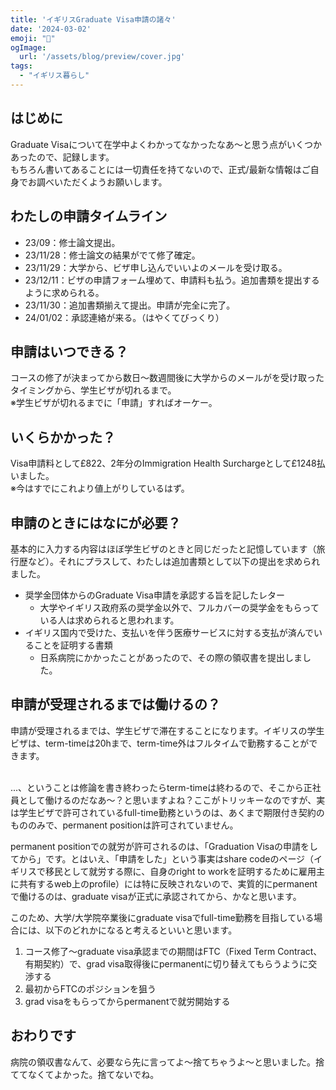 ```yaml
---
title: 'イギリスGraduate Visa申請の諸々'
date: '2024-03-02'
emoji: "👔"
ogImage:
  url: '/assets/blog/preview/cover.jpg'
tags:
  - "イギリス暮らし"
---
```


## はじめに

Graduate Visaについて在学中よくわかってなかったなあ～と思う点がいくつかあったので、記録します。<br>
もちろん書いてあることには一切責任を持てないので、正式/最新な情報はご自身でお調べいただくようお願いします。

## わたしの申請タイムライン

- 23/09：修士論文提出。
- 23/11/28：修士論文の結果がでて修了確定。
- 23/11/29：大学から、ビザ申し込んでいいよのメールを受け取る。
- 23/12/11：ビザの申請フォーム埋めて、申請料も払う。追加書類を提出するように求められる。
- 23/11/30：追加書類揃えて提出。申請が完全に完了。
- 24/01/02：承認連絡が来る。（はやくてびっくり）

## 申請はいつできる？

コースの修了が決まってから数日～数週間後に大学からのメールがを受け取ったタイミングから、学生ビザが切れるまで。<br>
※学生ビザが切れるまでに「申請」すればオーケー。

## いくらかかった？

Visa申請料として£822、2年分のImmigration Health Surchargeとして£1248払いました。<br>
※今はすでにこれより値上がりしているはず。

## 申請のときにはなにが必要？

基本的に入力する内容はほぼ学生ビザのときと同じだったと記憶しています（旅行歴など）。それにプラスして、わたしは追加書類として以下の提出を求められました。

- 奨学金団体からのGraduate Visa申請を承認する旨を記したレター
  - 大学やイギリス政府系の奨学金以外で、フルカバーの奨学金をもらっている人は求められると思われます。
- イギリス国内で受けた、支払いを伴う医療サービスに対する支払が済んでいることを証明する書類
  - 日系病院にかかったことがあったので、その際の領収書を提出しました。

## 申請が受理されるまでは働けるの？

申請が受理されるまでは、学生ビザで滞在することになります。イギリスの学生ビザは、term-timeは20hまで、term-time外はフルタイムで勤務することができます。<br><br>

...、ということは修論を書き終わったらterm-timeは終わるので、そこから正社員として働けるのだなあ～？と思いますよね？ここがトリッキーなのですが、実は学生ビザで許可されているfull-time勤務というのは、あくまで期限付き契約のもののみで、permanent positionは許可されていません。<br>

permanent positionでの就労が許可されるのは、「Graduation Visaの申請をしてから」です。とはいえ、「申請をした」という事実はshare codeのページ（イギリスで移民として就労する際に、自身のright to workを証明するために雇用主に共有するweb上のprofile）には特に反映されないので、実質的にpermanentで働けるのは、graduate visaが正式に承認されてから、かなと思います。<br>

このため、大学/大学院卒業後にgraduate visaでfull-time勤務を目指している場合には、以下のどれかになると考えるといいと思います。

1. コース修了～graduate visa承認までの期間はFTC（Fixed Term Contract、有期契約）で、grad visa取得後にpermanentに切り替えてもらうように交渉する
2. 最初からFTCのポジションを狙う
3. grad visaをもらってからpermanentで就労開始する

## おわりです

病院の領収書なんて、必要なら先に言ってよ～捨てちゃうよ～と思いました。捨ててなくてよかった。捨てないでね。
